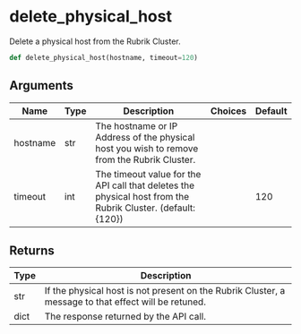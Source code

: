 # delete_physical_host

Delete a physical host from the Rubrik Cluster.
```py
def delete_physical_host(hostname, timeout=120)
```

## Arguments
| Name        | Type | Description                                                                 | Choices | Default |
|-------------|------|-----------------------------------------------------------------------------|---------|---------|
| hostname  | str  | The hostname or IP Address of the physical host you wish to remove from the Rubrik Cluster. |         |         |
| timeout  | int  | The timeout value for the API call that deletes the physical host from the Rubrik Cluster. (default: {120}) |         |    120     |

## Returns
| Type | Description                                                                                   |
|------|-----------------------------------------------------------------------------------------------|
| str  | If the physical host is not present on the Rubrik Cluster, a message to that effect will be retuned. |
| dict  | The response returned by the API call. |
